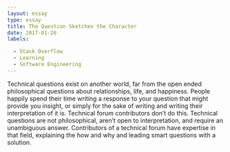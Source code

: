 ```yaml
---
layout: essay
type: essay
title: The Question Sketches the Character
date: 2017-01-26
labels:

  - Stack Overflow
  - Learning
  - Software Engineering 
---
```


Technical questions exist on another world, far from the open ended philosophical questions about relationships, life, and happiness. People happily spend their time writing a response to your question that might provide you insight, or simply for the sake of writing and writing their interpretation of it is. Technical forum contributors don’t do this. Technical questions are not philosophical, aren’t open to interpretation, and require an unambiguous answer. Contributors of a technical forum have expertise in that field, explaining the how and why and leading smart questions with a solution.



